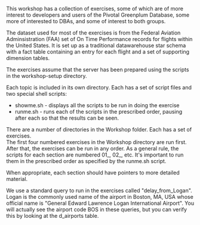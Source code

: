 This workshop has a collection of exercises, some of which are of more interest to developers and users of the Pivotal Greenplum Database, some more of interested to DBAs, and some of interest to both groups.  

The dataset used for most of the exercises is from the Federal Aviation Adminsistration (FAA) set of On Time Performance records for flights within the United States. It is set up as a traditional datawarehouse star schema with a fact table containing an entry for each flight and a set of supporting dimension tables.  

The exercises assume that the server has been prepared using the scripts in the workshop-setup directory.

Each topic is included in its own directory.  Each has a set of script files and two special shell scripts:
* showme.sh - displays all the scripts to be run in doing the exercise
* runme.sh  - runs each of the scripts in the prescribed order, pausing after each so that the results can be seen.

There are a number of directories in the Workshop folder.  Each has a set of exercises.  
The first four numbered exercises in the Workshop directory are run first. After that, the exercises can be run in any order.
As a general rule, the scripts for each section are numbered 01_<name>, 02_<name>, etc.  It's important to run them in the prescribed order as specified by the runme.sh script.  

When appropriate, each section should have pointers to more detailed material.

We use a standard query to run in the exercises called "delay_from_Logan". Logan is the commonly used name of the airport in Boston, MA, USA whose official name is "General Edward Lawrence Logan International Airport". You will actually see the airport code BOS in these queries, but you can verify this by looking at the d_airports table.
